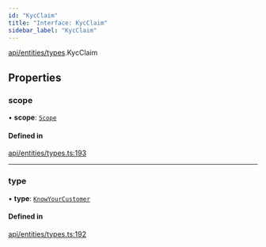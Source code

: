 ```yaml
---
id: "KycClaim"
title: "Interface: KycClaim"
sidebar_label: "KycClaim"
---
```


[api/entities/types](../../../../../modules/API/Entities/Types/Types.md).KycClaim

## Properties

### scope

• **scope**: [`Scope`](../Scope/Scope.md)

#### Defined in

[api/entities/types.ts:193](https://github.com/PolymeshAssociation/polymesh-sdk/blob/fe2e6dd1d/src/api/entities/types.ts#L193)

___

### type

• **type**: [`KnowYourCustomer`](../../../../../enums/API/Entities/Types/ClaimType/ClaimType.md#knowyourcustomer)

#### Defined in

[api/entities/types.ts:192](https://github.com/PolymeshAssociation/polymesh-sdk/blob/fe2e6dd1d/src/api/entities/types.ts#L192)
